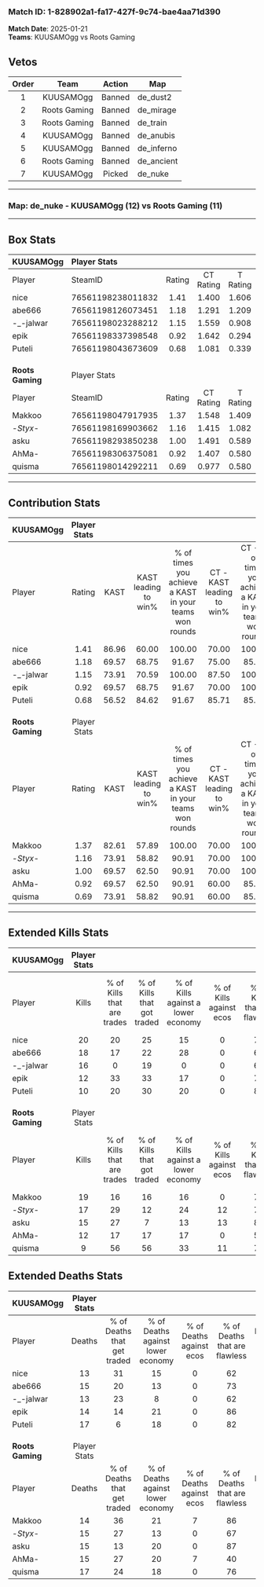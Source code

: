 ### Match ID: 1-828902a1-fa17-427f-9c74-bae4aa71d390  
**Match Date**: 2025-01-21  
**Teams**: KUUSAMOgg vs Roots Gaming  

## Vetos  

| Order | Team | Action | Map |
| :---: | :--: | :----: | --- |
| 1 | KUUSAMOgg | Banned | de_dust2 |
| 2 | Roots Gaming | Banned | de_mirage |
| 3 | Roots Gaming | Banned | de_train |
| 4 | KUUSAMOgg | Banned | de_anubis |
| 5 | KUUSAMOgg | Banned | de_inferno |
| 6 | Roots Gaming | Banned | de_ancient |
| 7 | KUUSAMOgg | Picked | de_nuke |

---  

### **Map**: de_nuke - KUUSAMOgg (12) vs Roots Gaming (11)  
---  

## Box Stats  

| **KUUSAMOgg**    | Player Stats      |        |           |          |       |      |       |         |        |      |     |
| :- | :- | :-: | :-: | :-: | :-: | :-: | :-: | :-: | :-: | :-: | :-: |
| Player           | SteamID           | Rating | CT Rating | T Rating | KAST  | ADR  | Kills | Assists | Deaths | K/D  | HS% |
| nice             | 76561198238011832 |  1.41  |   1.400   |  1.606   | 86.96 | 78.0 |  20   |    4    |   13   | 1.54 | 35  |
| abe666           | 76561198126073451 |  1.18  |   1.291   |  1.209   | 69.57 | 81.7 |  18   |    4    |   15   | 1.20 | 38  |
| -_-jalwar        | 76561198023288212 |  1.15  |   1.559   |  0.908   | 73.91 | 71.0 |  16   |    5    |   13   | 1.23 | 56  |
| epik             | 76561198337398548 |  0.92  |   1.642   |  0.294   | 69.57 | 59.2 |  12   |    7    |   14   | 0.86 | 33  |
| Puteli           | 76561198043673609 |  0.68  |   1.081   |  0.339   | 56.52 | 62.0 |  10   |    7    |   17   | 0.59 | 50  |
|                  |                   |        |           |          |       |      |       |         |        |      |     |
|                  |                   |        |           |          |       |      |       |         |        |      |     |
|                  |                   |        |           |          |       |      |       |         |        |      |     |
| **Roots Gaming** | Player Stats      |        |           |          |       |      |       |         |        |      |     |
| Player           | SteamID           | Rating | CT Rating | T Rating | KAST  | ADR  | Kills | Assists | Deaths | K/D  | HS% |
| Makkoo           | 76561198047917935 |  1.37  |   1.548   |  1.409   | 82.61 | 90.7 |  19   |    5    |   14   | 1.36 | 57  |
| -_Styx_-         | 76561198169903662 |  1.16  |   1.415   |  1.082   | 73.91 | 80.4 |  17   |    3    |   15   | 1.13 | 52  |
| asku             | 76561198293850238 |  1.00  |   1.491   |  0.589   | 69.57 | 65.0 |  15   |    2    |   15   | 1.00 | 33  |
| AhMa-            | 76561198306375081 |  0.92  |   1.407   |  0.580   | 69.57 | 67.7 |  12   |    6    |   15   | 0.80 | 50  |
| quisma           | 76561198014292211 |  0.69  |   0.977   |  0.580   | 73.91 | 43.5 |   9   |    2    |   17   | 0.53 | 66  |
---  

## Contribution Stats  

| **KUUSAMOgg**    | Player Stats |       |                      |                                                        |                           |                                                             |                          |                                                            |
| :- | :-: | :-: | :-: | :-: | :-: | :-: | :-: | :-: |
| Player           |    Rating    | KAST  | KAST leading to win% | % of times you achieve a KAST in your teams won rounds | CT - KAST leading to win% | CT - % of times you achieve a KAST in your teams won rounds | T - KAST leading to win% | T - % of times you achieve a KAST in your teams won rounds |
| nice             |     1.41     | 86.96 |        60.00         |                         100.00                         |           70.00           |                           100.00                            |          50.00           |                           100.00                           |
| abe666           |     1.18     | 69.57 |        68.75         |                         91.67                          |           75.00           |                            85.71                            |          62.50           |                           100.00                           |
| -_-jalwar        |     1.15     | 73.91 |        70.59         |                         100.00                         |           87.50           |                           100.00                            |          55.56           |                           100.00                           |
| epik             |     0.92     | 69.57 |        68.75         |                         91.67                          |           70.00           |                           100.00                            |          66.67           |                           80.00                            |
| Puteli           |     0.68     | 56.52 |        84.62         |                         91.67                          |           85.71           |                            85.71                            |          83.33           |                           100.00                           |
|                  |              |       |                      |                                                        |                           |                                                             |                          |                                                            |
|                  |              |       |                      |                                                        |                           |                                                             |                          |                                                            |
|                  |              |       |                      |                                                        |                           |                                                             |                          |                                                            |
| **Roots Gaming** | Player Stats |       |                      |                                                        |                           |                                                             |                          |                                                            |
| Player           |    Rating    | KAST  | KAST leading to win% | % of times you achieve a KAST in your teams won rounds | CT - KAST leading to win% | CT - % of times you achieve a KAST in your teams won rounds | T - KAST leading to win% | T - % of times you achieve a KAST in your teams won rounds |
| Makkoo           |     1.37     | 82.61 |        57.89         |                         100.00                         |           70.00           |                           100.00                            |          44.44           |                           100.00                           |
| -_Styx_-         |     1.16     | 73.91 |        58.82         |                         90.91                          |           70.00           |                           100.00                            |          42.86           |                           75.00                            |
| asku             |     1.00     | 69.57 |        62.50         |                         90.91                          |           70.00           |                           100.00                            |          50.00           |                           75.00                            |
| AhMa-            |     0.92     | 69.57 |        62.50         |                         90.91                          |           60.00           |                            85.71                            |          66.67           |                           100.00                           |
| quisma           |     0.69     | 73.91 |        58.82         |                         90.91                          |           60.00           |                            85.71                            |          57.14           |                           100.00                           |
---  

## Extended Kills Stats  

| **KUUSAMOgg**    | Player Stats |                            |                            |                                    |                         |                              |                                 |                                       |                    |           |
| :- | :-: | :-: | :-: | :-: | :-: | :-: | :-: | :-: | :-: | :-: |
| Player           |    Kills     | % of Kills that are trades | % of Kills that got traded | % of Kills against a lower economy | % of Kills against ecos | % of Kills that are flawless | % of Kills that are close duels | % of Kills that are assisted by flash | Pistol Round Kills | AWP Kills |
| nice             |      20      |             20             |             25             |                 15                 |            0            |              75              |                0                |                   0                   |         2          |     1     |
| abe666           |      18      |             17             |             22             |                 28                 |            0            |              67              |               11                |                  11                   |         1          |     0     |
| -_-jalwar        |      16      |             0              |             19             |                 0                  |            0            |              63              |                6                |                   0                   |         2          |     0     |
| epik             |      12      |             33             |             33             |                 17                 |            0            |              75              |                0                |                   0                   |         2          |     0     |
| Puteli           |      10      |             20             |             30             |                 20                 |            0            |              80              |               10                |                   0                   |         0          |     4     |
|                  |              |                            |                            |                                    |                         |                              |                                 |                                       |                    |           |
|                  |              |                            |                            |                                    |                         |                              |                                 |                                       |                    |           |
|                  |              |                            |                            |                                    |                         |                              |                                 |                                       |                    |           |
| **Roots Gaming** | Player Stats |                            |                            |                                    |                         |                              |                                 |                                       |                    |           |
| Player           |    Kills     | % of Kills that are trades | % of Kills that got traded | % of Kills against a lower economy | % of Kills against ecos | % of Kills that are flawless | % of Kills that are close duels | % of Kills that are assisted by flash | Pistol Round Kills | AWP Kills |
| Makkoo           |      19      |             16             |             16             |                 16                 |            0            |              74              |                0                |                   0                   |         2          |     0     |
| -_Styx_-         |      17      |             29             |             12             |                 24                 |           12            |              71              |               12                |                  12                   |         2          |     0     |
| asku             |      15      |             27             |             7              |                 13                 |           13            |              80              |                0                |                   0                   |         1          |     9     |
| AhMa-            |      12      |             17             |             17             |                 17                 |            0            |              50              |                8                |                   8                   |         3          |     0     |
| quisma           |      9       |             56             |             56             |                 33                 |           11            |              78              |               22                |                   0                   |         0          |     0     |
## Extended Deaths Stats  

| **KUUSAMOgg**    | Player Stats |                             |                                   |                          |                               |                            |                           |               |
| :- | :-: | :-: | :-: | :-: | :-: | :-: | :-: | :-: |
| Player           |    Deaths    | % of Deaths that get traded | % of Deaths against lower economy | % of Deaths against ecos | % of Deaths that are flawless | % of Deaths that are close | % of Deaths while blinded | Deaths to AWP |
| nice             |      13      |             31              |                15                 |            0             |              62               |             8              |             8             |       1       |
| abe666           |      15      |             20              |                13                 |            0             |              73               |             7              |            13             |       2       |
| -_-jalwar        |      13      |             23              |                 8                 |            0             |              62               |             8              |             0             |       1       |
| epik             |      14      |             14              |                21                 |            0             |              86               |             7              |             0             |       2       |
| Puteli           |      17      |              6              |                18                 |            0             |              82               |             6              |             0             |       3       |
|                  |              |                             |                                   |                          |                               |                            |                           |               |
|                  |              |                             |                                   |                          |                               |                            |                           |               |
|                  |              |                             |                                   |                          |                               |                            |                           |               |
| **Roots Gaming** | Player Stats |                             |                                   |                          |                               |                            |                           |               |
| Player           |    Deaths    | % of Deaths that get traded | % of Deaths against lower economy | % of Deaths against ecos | % of Deaths that are flawless | % of Deaths that are close | % of Deaths while blinded | Deaths to AWP |
| Makkoo           |      14      |             36              |                21                 |            7             |              86               |             14             |             0             |       1       |
| -_Styx_-         |      15      |             27              |                13                 |            0             |              67               |             0              |             0             |       2       |
| asku             |      15      |             13              |                20                 |            0             |              87               |             7              |             0             |       1       |
| AhMa-            |      15      |             27              |                20                 |            7             |              40               |             0              |             0             |       0       |
| quisma           |      17      |             24              |                18                 |            0             |              76               |             6              |            12             |       1       |
